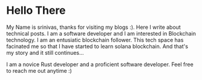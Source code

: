 # Hello There

My Name is srinivas, thanks for visiting my blogs :). Here I write about technical posts. I am a software developer and I am interested in Blockchain technology. I am an entusiatic blockchain follower. This tech space has facinated me so that I have started to learn solana blockchain. And that's my story and it still continues...

I am a novice Rust developer and a proficient software developer. Feel free to reach me out anytime :) 



